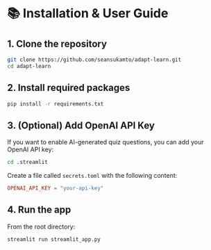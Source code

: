 # 📚 Installation & User Guide
## 1. Clone the repository
```bash
git clone https://github.com/seansukamto/adapt-learn.git
cd adapt-learn
```

## 2. Install required packages
```bash
pip install -r requirements.txt
```
## 3. (Optional) Add OpenAI API Key
If you want to enable AI-generated quiz questions, you can add your OpenAI API key:
```bash
cd .streamlit
```
Create a file called `secrets.toml` with the following content:
```toml
OPENAI_API_KEY = "your-api-key"
```

## 4. Run the app
From the root directory:
```bash
streamlit run streamlit_app.py
```

